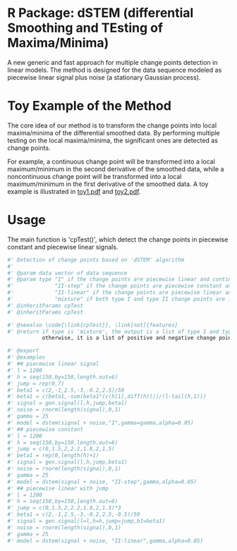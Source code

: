 # R Package: dSTEM (differential Smoothing and TEsting of Maxima/Minima)

A new generic and fast approach for multiple change points detection in linear models. The method is designed for the data sequence 
modeled as piecewise linear signal plus noise (a stationary Gaussian process). 

# Toy Example of the Method

The core idea of our method is to transform the change points into local maxima/minima of the differential smoothed data. By performing 
multiple testing on the local maxima/minima, the significant ones are detected as change points.

For example, a continuous change point will be transformed into a local maximum/minimum in the second derivative of the smoothed data, 
while a noncontinuous change point will be transformed into a local maximum/minimum in the first derivative of the smoothed data.
A toy example is illustrated in [toy1.pdf](https://github.com/zhibinghe/ChangePoint/files/8721035/illu1.pdf) and [toy2.pdf](https://github.com/zhibinghe/ChangePoint/files/8721085/Illu2_1.pdf).

# Usage

The main function is 'cpTest()', which detect the change points in piecewise constant and piecewise linear signals.

``` r
#' Detection of change points based on 'dSTEM' algorithm
#'
#' @param data vector of data sequence
#' @param type "I" if the change points are piecewise linear and continuous;
#'             "II-step" if the change points are piecewise constant and noncontinuous;
#'             "II-linear" if the change points are piecewise linear and noncontinuous;
#'             "mixture" if both type I and type II change points are inclued in \code{data}
#' @inheritParams cpTest
#' @inheritParams cpTest

#' @seealso \code{\link{cpTest}}, \link[not]{features}
#' @return if type is 'mixture', the output is a list of type I and type II change points, 
           otherwise, it is a list of positive and negative change points

#' @export
#' @examples
#' ## piecewise linear signal
#' l = 1200
#' h = seq(150,by=150,length.out=6)
#' jump = rep(0,7)
#' beta1 = c(2,-1,2.5,-3,-0.2,2.5)/50
#' beta1 = c(beta1,-sum(beta1*(c(h[1],diff(h))))/(l-tail(h,1)))
#' signal = gen.signal(l,h,jump,beta1)
#' noise = rnorm(length(signal),0,1)
#' gamma = 25
#' model = dstem(signal + noise,"I",gamma=gamma,alpha=0.05)
#' ## piecewise constant
#' l = 1200
#' h = seq(150,by=150,length.out=6)
#' jump = c(0,1.5,2,2.2,1.8,2,1.5)
#' beta1 = rep(0,length(h)+1)
#' signal = gen.signal(l,h,jump,beta1)
#' noise = rnorm(length(signal),0,1)
#' gamma = 25
#' model = dstem(signal + noise, "II-step",gamma,alpha=0.05)
#' ## piecewise linear with jump
#' l = 1200
#' h = seq(150,by=150,length.out=6)
#' jump = c(0,1.5,2,2.2,1.8,2,1.5)*3
#' beta1 = c(2,-1,2.5,-3,-0.2,2.5,-0.5)/50
#' signal = gen.signal(l=l,h=h,jump=jump,b1=beta1)
#' noise = rnorm(length(signal),0,1)
#' gamma = 25
#' model = dstem(signal + noise, "II-linear",gamma,alpha=0.05)
```
